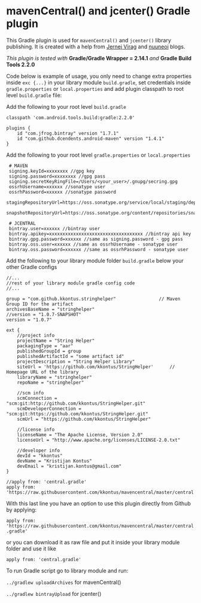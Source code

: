 # mavenCentral() and jcenter() Gradle plugin

This Gradle plugin is used for ``mavenCentral()`` and ``jcenter()`` library publishing.
It is created with a help from 
[Jernej Virag](https://www.virag.si/2015/01/publishing-gradle-android-library-to-jcenter/) and 
[nuuneoi](https://inthecheesefactory.com/blog/how-to-upload-library-to-jcenter-maven-central-as-dependency/en) blogs.


*This plugin is tested with* **Gradle/Gradle Wrapper = 2.14.1** *and* **Gradle Build Tools 2.2.0**

Code below is example of usage, you only need to change extra properties inside ``exc {...}`` in your library module ``build.gradle``, set credentials inside ``gradle.properties`` or ``local.properties`` and add plugin classpath to root level ``build.gradle`` file:

Add the following to your root level ``build.gradle``

```
classpath 'com.android.tools.build:gradle:2.2.0'
```

```
plugins {
    id "com.jfrog.bintray" version "1.7.1"
    id "com.github.dcendents.android-maven" version "1.4.1"
}
```


Add the following to your root level ``gradle.properties`` or ``local.properties``

```
 # MAVEN
 signing.keyId=xxxxxxxx //gpg key
 signing.password=xxxxxxxx //gpg pass
 signing.secretKeyRingFile=/Users/<your_user>/.gnupg/secring.gpg
 ossrhUsername=xxxxxx //sonatype user
 ossrhPassword=xxxxxx //sonatype password
 stagingRepositoryUrl=https://oss.sonatype.org/service/local/staging/deploy/maven2/
 snapshotRepositoryUrl=https://oss.sonatype.org/content/repositories/snapshots/
 
 # JCENTRAL
 bintray.user=xxxxxx //bintray user
 bintray.apikey=xxxxxxxxxxxxxxxxxxxxxxxxxxxxxxxxxxx //bintray api key
 bintray.gpg.password=xxxxxx //same as signing.password - gpg pass
 bintray.oss.user=xxxxxx //same as ossrhUsername - sonatype user
 bintray.oss.password=xxxxxx //same as ossrhPassword - sonatype user
```

Add the following to your library module folder ``build.gradle`` below your other Gradle configs
```
//... 
//rest of your library module gradle config code
//...

group = "com.github.kkontus.stringhelper"                // Maven Group ID for the artifact
archivesBaseName = "stringhelper"
//version = "1.0.7-SNAPSHOT"
version = "1.0.7"

ext {
    //project info
    projectName = "String Helper"
    packagingType = "aar"
    publishedGroupId = group
    publishedArtifactId = "some artifact id"
    projectDescription = "String Helper Library"
    siteUrl = 'https://github.com/kkontus/StringHelper'      // Homepage URL of the library
    libraryName = "stringhelper"
    repoName = "stringhelper"

    //scm info
    scmConnection = "scm:git:http://github.com/kkontus/StringHelper.git"
    scmDeveloperConnection = "scm:git:https://github.com/kkontus/StringHelper.git"
    scmUrl = "https://github.com/kkontus/StringHelper"

    //license info
    licenseName = "The Apache License, Version 2.0"
    licenseUrl = "http://www.apache.org/licenses/LICENSE-2.0.txt"

    //developer info
    devId = "kkontus"
    devName = "Kristijan Kontus"
    devEmail = "kristijan.kontus@gmail.com"
}

//apply from: 'central.gradle'
apply from: 'https://raw.githubusercontent.com/kkontus/mavencentral/master/central.gradle'
```

With this last line you have an option to use this plugin directly from Github by applying:

``apply from: 'https://raw.githubusercontent.com/kkontus/mavencentral/master/central.gradle'`` 

or you can download it as raw file and put it inside your library module folder and use it like 

``apply from: 'central.gradle'``


To run Gradle script go to library module and run:

``../gradlew uploadArchives`` for mavenCentral()

``../gradlew bintrayUpload`` for jcenter()
